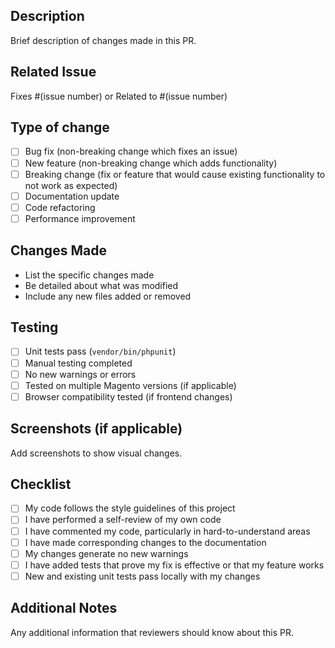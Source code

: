 ## Description
Brief description of changes made in this PR.

## Related Issue
Fixes #(issue number) or Related to #(issue number)

## Type of change
- [ ] Bug fix (non-breaking change which fixes an issue)
- [ ] New feature (non-breaking change which adds functionality)
- [ ] Breaking change (fix or feature that would cause existing functionality to not work as expected)
- [ ] Documentation update
- [ ] Code refactoring
- [ ] Performance improvement

## Changes Made
- List the specific changes made
- Be detailed about what was modified
- Include any new files added or removed

## Testing
- [ ] Unit tests pass (`vendor/bin/phpunit`)
- [ ] Manual testing completed
- [ ] No new warnings or errors
- [ ] Tested on multiple Magento versions (if applicable)
- [ ] Browser compatibility tested (if frontend changes)

## Screenshots (if applicable)
Add screenshots to show visual changes.

## Checklist
- [ ] My code follows the style guidelines of this project
- [ ] I have performed a self-review of my own code
- [ ] I have commented my code, particularly in hard-to-understand areas
- [ ] I have made corresponding changes to the documentation
- [ ] My changes generate no new warnings
- [ ] I have added tests that prove my fix is effective or that my feature works
- [ ] New and existing unit tests pass locally with my changes

## Additional Notes
Any additional information that reviewers should know about this PR. 